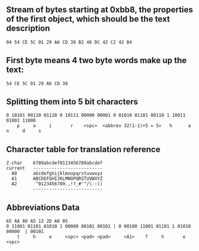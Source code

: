 ## Stream of bytes starting at 0xbb8, the properties of the first object, which should be the text description

```
04 54 CE 5C 01 29 A6 CD 38 B2 46 DC 42 C2 42 B4
```

## First byte means 4 two byte words make up the text:

```
54 CE 5C 01 29 A6 CD 38
```

## Splitting them into 5 bit characters

```
0 10101 00110 01110 0 10111 00000 00001 0 01010 01101 00110 1 10011 01001 11000
    p     a     i       r    <spc>  <abbrev 32(1-1)+5 = 5>   h      a       n     d     s
```

## Character table for translation reference

```
Z-char    6789abcdef0123456789abcdef
current   --------------------------
  A0      abcdefghijklmnopqrstuvwxyz
  A1      ABCDEFGHIJKLMNOPQRSTUVWXYZ
  A2       ^0123456789.,!?_#'"/\-:()
          --------------------------
```

## Abbreviations Data
```
65 AA 80 A5 13 2D A8 05
0 11001 01101 01010 1 00000 00101 00101 | 0 00100 11001 01101 1 01010 00000  | 00101
    t     h     e     <spc> <pad> <pad>     <A1>    T     h       e   <spc>
```    